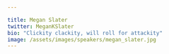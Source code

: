 ```yaml
---

title: Megan Slater
twitter: MeganKSlater
bio: "Clickity clackity, will roll for attackity"
image: /assets/images/speakers/megan_slater.jpg
---
```

